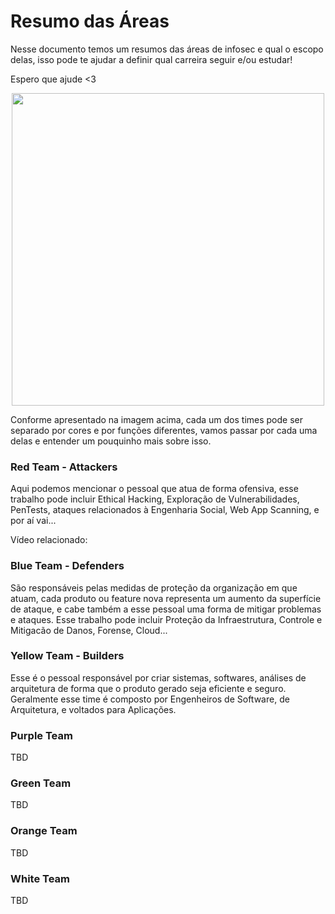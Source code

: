 # Resumo das Áreas 

Nesse documento temos um resumos das áreas de infosec e qual o escopo delas, isso pode te ajudar a definir qual carreira seguir e/ou estudar!

Espero que ajude <3 

<p align="center">

<img src="https://user-images.githubusercontent.com/37185061/179401181-884fb6e8-3aa4-4e30-a876-2c1d6782f294.png" width=500>

</p>

Conforme apresentado na imagem acima, cada um dos times pode ser separado por cores e por funções diferentes, vamos passar por cada uma delas e entender um pouquinho mais sobre isso. 

### Red Team - Attackers 

Aqui podemos mencionar o pessoal que atua de forma ofensiva, esse trabalho pode incluir Ethical Hacking, Exploração de Vulnerabilidades, PenTests, ataques relacionados à Engenharia Social, Web App Scanning, e por aí vai... 

Vídeo relacionado:

### Blue Team - Defenders 

São responsáveis pelas medidas de proteção da organização em que atuam, cada produto ou feature nova representa um aumento da superfície de ataque, e cabe também a esse pessoal uma forma de mitigar problemas e ataques. Esse trabalho pode incluir Proteção da Infraestrutura, Controle e Mitigacão de Danos, Forense, Cloud... 

### Yellow Team - Builders 

Esse é o pessoal responsável por criar sistemas, softwares, análises de arquitetura de forma que o produto gerado seja eficiente e seguro. Geralmente esse time é composto por Engenheiros de Software, de Arquitetura, e voltados para Aplicações. 

### Purple Team 

TBD

### Green Team 

TBD

### Orange Team 

TBD

### White Team 

TBD
